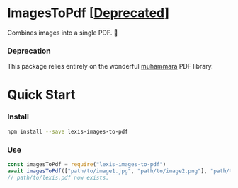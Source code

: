 
# ImagesToPdf [[Deprecated](#deprecation)]
Combines images into a single PDF. 🥲

### Deprecation
This package relies entirely on the wonderful [muhammara](https://github.com/julianhille/MuhammaraJS) PDF library.

# Quick Start
### Install
```sh
npm install --save lexis-images-to-pdf
```

### Use
```js
const imagesToPdf = require("lexis-images-to-pdf")
await imagesToPdf(["path/to/image1.jpg", "path/to/image2.png"], "path/to lexis.pdf")
// path/to/lexis.pdf now exists.
```
